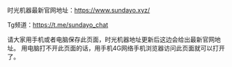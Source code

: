时光机器最新官网地址：https://www.sundayo.xyz/

Tg频道：https://t.me/sundayo_chat

请大家用手机或者电脑保存此页面，时光机器地址更新后这边会给出最新官网地址。 用电脑打不开此页面的话，用手机4G网络手机浏览器访问此页面就可以打开了。
